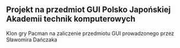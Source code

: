 ## Projekt na przedmiot GUI Polsko Japońskiej Akademii technik komputerowych

Klon gry Pacman na zaliczenie przedmiotu GUI prowadzonego przez Sławomira Dańczaka


